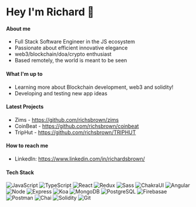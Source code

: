 <!-- NOTES
### Hi there 👋

**richsbrown/richsbrown** is a ✨ _special_ ✨ repository because its `README.md` (this file) appears on your GitHub profile.

Here are some ideas to get you started:

- 🔭 I’m currently working on ...
- 🌱 I’m currently learning ...
- 👯 I’m looking to collaborate on ...
- 🤔 I’m looking for help with ...
- 💬 Ask me about ...
- 📫 How to reach me: ...
- 😄 Pronouns: ...
- ⚡ Fun fact: ...
-->

# Hey I'm Richard 👋

#### About me 

- Full Stack Software Engineer in the JS ecosystem
- Passionate about efficient innovative elegance
- web3/blockchain/doa/crypto enthusiast
- Based remotely, the world is meant to be seen

#### What I'm up to

- Learning more about Blockchain development, web3 and solidity!
- Developing and testing new app ideas

#### Latest Projects

- Zims - https://github.com/richsbrown/zims
- CoinBeat - https://github.com/richsbrown/coinbeat
- TripHut - https://github.com/richsbrown/TRIPHUT

#### How to reach me
- LinkedIn: https://www.linkedin.com/in/richardsbrown/

#### Tech Stack
<p>
  <img alt="JavaScript" src="https://img.shields.io/badge/JavaScript-F7DF1E?style=for-the-badge&logo=javascript&logoColor=black" />
 
  <img alt="TypeScript" src="https://img.shields.io/badge/-TypeScript-007ACC?style=for-the-badge&logo=typescript&logoColor=white" />
 
  <img alt="React" src="https://img.shields.io/badge/-React-45b8d8?style=for-the-badge&logo=react&logoColor=white" />
 
  <img alt="Redux" src="https://img.shields.io/badge/-Redux-764ABC?style=for-the-badge&logo=redux&logoColor=white" />
 
  <img alt="Sass" src="https://img.shields.io/badge/-Sass-CC6699?style=for-the-badge&logo=sass&logoColor=white" />
 
  <img alt="ChakraUI" src="https://img.shields.io/badge/Chakra--UI-319795?style=for-the-badge&logo=chakra-ui&logoColor=white" />
 
  <img alt="Angular" src="https://img.shields.io/badge/Angular-DD0031?logo=angular&amp;logoColor=white&amp;style=for-the-badge">
 
  <img alt="Node" src="https://img.shields.io/badge/-Node-43853d?style=for-the-badge&logo=Node.js&logoColor=white" />
 
  <img alt="Express" src="https://img.shields.io/badge/Express-404D59?style=for-the-badge&logo=express&logoColor=white" />
 
  <img alt="Koa" src="https://img.shields.io/badge/-Koa-33333d?style=for-the-badge&logo=kaggle&logoColor=white" />
 
  <img alt="MongoDB" src="https://img.shields.io/badge/-MongoDB-13aa52?style=for-the-badge&logo=mongodb&logoColor=white" />
 
  <img alt="PostgreSQL" src="https://img.shields.io/badge/PostgreSQL-316192?style=for-the-badge&logo=postgresql&logoColor=white" />
  
  <img alt="Firebasae" src="https://img.shields.io/badge/firebase-ffca28?style=for-the-badge&logo=firebase&logoColor=black" />
  
  <img alt="Postman" src="https://img.shields.io/badge/Postman-FF6C37?style=for-the-badge&logo=Postman&logoColor=white" />
<img alt="Chai" src="https://img.shields.io/badge/chai-A30701?style=for-the-badge&logo=chai&logoColor=white" />
<!--   <img alt="HTML" src="https://img.shields.io/badge/HTML5-E34F26?style=for-the-badge&logo=html5&logoColor=white" /> -->
<!--   <img alt="CSS" src="https://img.shields.io/badge/CSS3-1572B6?style=for-the-badge&logo=css3&logoColor=white" /> -->
  
  <img alt="Solidity" src="https://img.shields.io/badge/Solidity-e6e6e6?style=for-the-badge&logo=solidity&logoColor=black" />
  
  <img alt="Git" src="https://img.shields.io/badge/-Git-F05032?style=for-the-badge&logo=git&logoColor=white" />  
</p>




